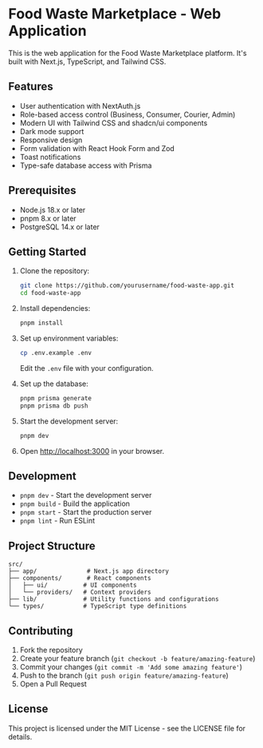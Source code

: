 # Food Waste Marketplace - Web Application

This is the web application for the Food Waste Marketplace platform. It's built with Next.js, TypeScript, and Tailwind CSS.

## Features

- User authentication with NextAuth.js
- Role-based access control (Business, Consumer, Courier, Admin)
- Modern UI with Tailwind CSS and shadcn/ui components
- Dark mode support
- Responsive design
- Form validation with React Hook Form and Zod
- Toast notifications
- Type-safe database access with Prisma

## Prerequisites

- Node.js 18.x or later
- pnpm 8.x or later
- PostgreSQL 14.x or later

## Getting Started

1. Clone the repository:
   ```bash
   git clone https://github.com/yourusername/food-waste-app.git
   cd food-waste-app
   ```

2. Install dependencies:
   ```bash
   pnpm install
   ```

3. Set up environment variables:
   ```bash
   cp .env.example .env
   ```
   Edit the `.env` file with your configuration.

4. Set up the database:
   ```bash
   pnpm prisma generate
   pnpm prisma db push
   ```

5. Start the development server:
   ```bash
   pnpm dev
   ```

6. Open [http://localhost:3000](http://localhost:3000) in your browser.

## Development

- `pnpm dev` - Start the development server
- `pnpm build` - Build the application
- `pnpm start` - Start the production server
- `pnpm lint` - Run ESLint

## Project Structure

```
src/
├── app/              # Next.js app directory
├── components/       # React components
│   ├── ui/          # UI components
│   └── providers/   # Context providers
├── lib/             # Utility functions and configurations
└── types/           # TypeScript type definitions
```

## Contributing

1. Fork the repository
2. Create your feature branch (`git checkout -b feature/amazing-feature`)
3. Commit your changes (`git commit -m 'Add some amazing feature'`)
4. Push to the branch (`git push origin feature/amazing-feature`)
5. Open a Pull Request

## License

This project is licensed under the MIT License - see the LICENSE file for details.
